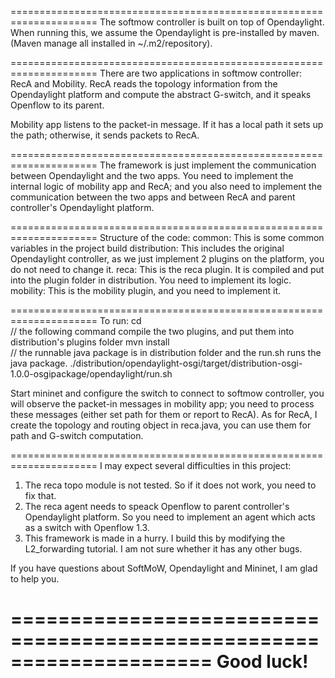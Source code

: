 =====================================================================
The softmow controller is built on top of Opendaylight. When running
this, we assume the Opendaylight is pre-installed by maven. (Maven
manage all installed in ~/.m2/repository). 

=====================================================================
There are two applications in softmow controller: RecA and Mobility.
RecA reads the topology information from the Opendaylight platform and
compute the abstract G-switch, and it speaks Openflow to its parent.

Mobility app listens to the packet-in message. If it has a local path it
sets up the path; otherwise, it sends packets to RecA.

=====================================================================
The framework is just implement the communication between Opendaylight
and the two apps. You need to implement the internal logic of mobility
app and RecA; and you also need to implement the communication between
the two apps and between RecA and parent controller's Opendaylight
platform.

=====================================================================
Structure of the code:
common: This is some common variables in the project build
distribution: This includes the original Opendaylight controller, as we
    just implement 2 plugins on the platform, you do not need to change
    it.
reca: This is the reca plugin. It is compiled and put into the plugin 
    folder in distribution. You need to implement its logic. 
mobility: This is the mobility plugin, and you need to implement it.

=====================================================================
To run:
    cd <softmow root>  
        // the following command compile the two plugins, and put them  into distribution's plugins folder 
    mvn install     
        // the runnable java package is in distribution folder and the run.sh runs the java package.
    ./distribution/opendaylight-osgi/target/distribution-osgi-1.0.0-osgipackage/opendaylight/run.sh 

Start mininet and configure the switch to connect to softmow controller,
you will observe the packet-in messages in mobility app; you need to
process these messages (either set path for them or report to RecA). 
As for RecA, I create the topology and routing object in reca.java, you 
can use them for path and G-switch computation. 

=====================================================================
I may expect several difficulties in this project:
1. The reca topo module is not tested. So if it does not work, you need
to fix that.
2. The reca agent needs to speack Openflow to parent controller's
Opendaylight platform. So you need to implement an agent which acts as a
switch with Openflow 1.3.
3. This framework is made in a hurry. I build this by modifying the
L2_forwarding tutorial. I am not sure whether it has any other bugs. 

If you have questions about SoftMoW, Opendaylight and Mininet, I am glad
to help you.

=====================================================================
Good luck!
=====================================================================
